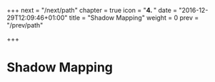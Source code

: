 +++
next = "/next/path"
chapter = true
icon = "<b>4. </b>"
date = "2016-12-29T12:09:46+01:00"
title = "Shadow Mapping"
weight = 0
prev = "/prev/path"

+++

# Shadow Mapping